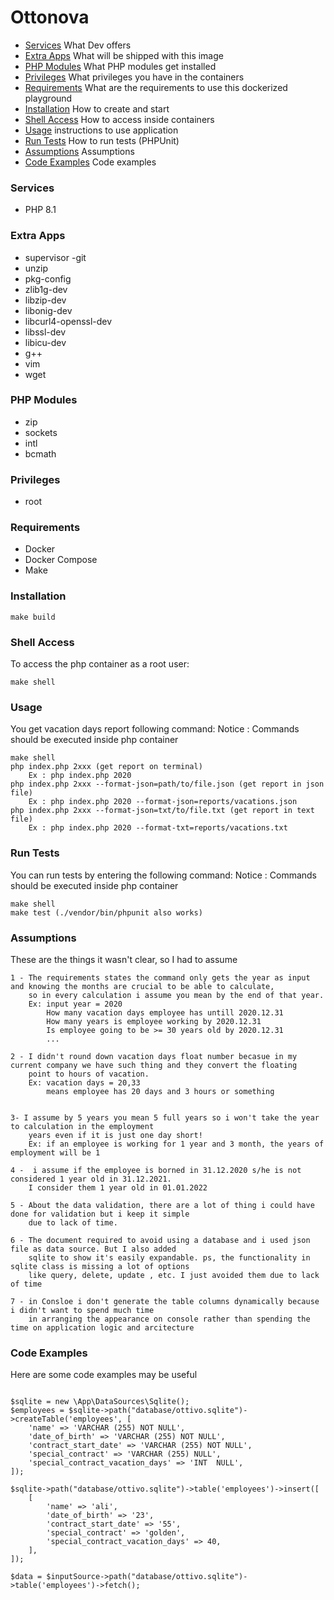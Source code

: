 # Ottonova

- [Services](#services) What Dev offers
- [Extra Apps](#extra-apps) What will be shipped with this image
- [PHP Modules](#php-modules) What PHP modules get installed
- [Privileges](#privileges) What privileges you have in the containers
- [Requirements](#requirements) What are the requirements to use this dockerized playground
- [Installation](#installation) How to create and start
- [Shell Access](#shell-access) How to access inside containers
- [Usage](#usage) instructions to use application
- [Run Tests](#run-tests) How to run tests (PHPUnit)
- [Assumptions](#Assumptions) Assumptions
- [Code Examples](#code-examples) Code examples

### Services
- PHP 8.1

### Extra Apps
- supervisor
-git
- unzip
- pkg-config
- zlib1g-dev
- libzip-dev
- libonig-dev
- libcurl4-openssl-dev
- libssl-dev
- libicu-dev
- g++
- vim
- wget

### PHP Modules
- zip 
- sockets 
- intl 
- bcmath

### Privileges
- root

### Requirements
- Docker
- Docker Compose
- Make

### Installation
```
make build
```

### Shell Access
To access the php container as a root user:
```
make shell
```
### Usage
You get vacation days report following command:
Notice : Commands should be executed inside php container
```
make shell
php index.php 2xxx (get report on terminal)
    Ex : php index.php 2020
php index.php 2xxx --format-json=path/to/file.json (get report in json file)
    Ex : php index.php 2020 --format-json=reports/vacations.json
php index.php 2xxx --format-json=txt/to/file.txt (get report in text file)
    Ex : php index.php 2020 --format-txt=reports/vacations.txt
```

### Run Tests
You can run tests by entering the following command:
Notice : Commands should be executed inside php container
```
make shell
make test (./vendor/bin/phpunit also works)
```


### Assumptions
These are the things it wasn't clear, so I had to assume
```
1 - The requirements states the command only gets the year as input and knowing the months are crucial to be able to calculate, 
    so in every calculation i assume you mean by the end of that year.
    Ex: input year = 2020
        How many vacation days employee has untill 2020.12.31
        How many years is employee working by 2020.12.31
        Is employee going to be >= 30 years old by 2020.12.31
        ... 
 
2 - I didn't round down vacation days float number becasue in my current company we have such thing and they convert the floating
    point to hours of vacation.
    Ex: vacation days = 20,33
        means employee has 20 days and 3 hours or something


3- I assume by 5 years you mean 5 full years so i won't take the year to calculation in the employment 
    years even if it is just one day short!
    Ex: if an employee is working for 1 year and 3 month, the years of employment will be 1

4 -  i assume if the employee is borned in 31.12.2020 s/he is not considered 1 year old in 31.12.2021.
    I consider them 1 year old in 01.01.2022

5 - About the data validation, there are a lot of thing i could have done for validation but i keep it simple
    due to lack of time.

6 - The document required to avoid using a database and i used json file as data source. But I also added 
    sqlite to show it's easily expandable. ps, the functionality in sqlite class is missing a lot of options
    like query, delete, update , etc. I just avoided them due to lack of time
 
7 - in Consloe i don't generate the table columns dynamically because i didn't want to spend much time 
    in arranging the appearance on console rather than spending the time on application logic and arcitecture
```

### Code Examples
Here are some code examples may be useful
```

$sqlite = new \App\DataSources\Sqlite();
$employees = $sqlite->path("database/ottivo.sqlite")->createTable('employees', [
    'name' => 'VARCHAR (255) NOT NULL',
    'date_of_birth' => 'VARCHAR (255) NOT NULL',
    'contract_start_date' => 'VARCHAR (255) NOT NULL',
    'special_contract' => 'VARCHAR (255) NULL',
    'special_contract_vacation_days' => 'INT  NULL',
]);

$sqlite->path("database/ottivo.sqlite")->table('employees')->insert([
    [
        'name' => 'ali',
        'date_of_birth' => '23',
        'contract_start_date' => '55',
        'special_contract' => 'golden',
        'special_contract_vacation_days' => 40,
    ],
]);

$data = $inputSource->path("database/ottivo.sqlite")->table('employees')->fetch();
```





